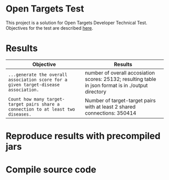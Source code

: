 # Open Targets Test
This project is a solution for Open Targets Developer Technical Test. Objectives for the test are described [here](../main/documents/ebi01989_software_developer_-_take_home_tech_test.pdf).

# Results

|Objective|Results|
|----|----|
|`...generate the overall association score for a given target-disease association.` | number of overall accosiation scores: 25132; resulting table in json format is in ./output directory |
|`Count how many target-target pairs share a connection to at least two diseases.` | Number of target-target pairs with at least 2 shared connections: 350414 |

# Reproduce results with precompiled jars

# Compile source code
